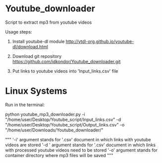 # Youtube_downloader
Script to extract mp3 from youtube videos

Usage steps:
1. Install youtube-dl module
http://ytdl-org.github.io/youtube-dl/download.html

2. Download git repository
https://github.com/idkondor/Youtube_downloader.git

3. Put links to youtube videos into 'Input_links.csv' file

# Linux Systems

Run in the terminal:


python youtube_mp3_downloader.py -i "/home/user/Desktop/Youtube_script/Input_links.csv" -d "/home/user/Desktop/Youtube_script/Output_links.csv" -o "/home/user/Downloads/Youtube_downloader/"


"""
'-i' argument stands for '.csv' document in which links with youtube videos are stored
'-d ' argument stands for '.csv' document in which links with processed youtube videos need to be stored
'-o' argument stands for container directory where mp3 files will be saved 
"""

